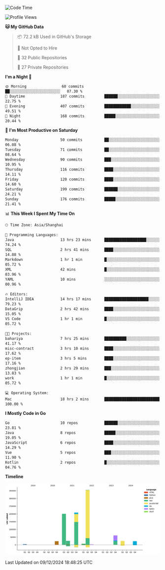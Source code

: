 <!--START_SECTION:waka-->
![Code Time](http://img.shields.io/badge/Code%20Time-2%2C966%20hrs%204%20mins-blue)

![Profile Views](http://img.shields.io/badge/Profile%20Views-0-blue)

**🐱 My GitHub Data** 

> 📦 72.2 kB Used in GitHub's Storage 
 > 
> 🚫 Not Opted to Hire
 > 
> 📜 32 Public Repositories 
 > 
> 🔑 27 Private Repositories 
 > 
**I'm a Night 🦉** 

```text
🌞 Morning                60 commits          ██░░░░░░░░░░░░░░░░░░░░░░░   07.30 % 
🌆 Daytime                187 commits         ██████░░░░░░░░░░░░░░░░░░░   22.75 % 
🌃 Evening                407 commits         ████████████░░░░░░░░░░░░░   49.51 % 
🌙 Night                  168 commits         █████░░░░░░░░░░░░░░░░░░░░   20.44 % 
```
📅 **I'm Most Productive on Saturday** 

```text
Monday                   50 commits          ██░░░░░░░░░░░░░░░░░░░░░░░   06.08 % 
Tuesday                  71 commits          ██░░░░░░░░░░░░░░░░░░░░░░░   08.64 % 
Wednesday                90 commits          ███░░░░░░░░░░░░░░░░░░░░░░   10.95 % 
Thursday                 116 commits         ████░░░░░░░░░░░░░░░░░░░░░   14.11 % 
Friday                   120 commits         ████░░░░░░░░░░░░░░░░░░░░░   14.60 % 
Saturday                 199 commits         ██████░░░░░░░░░░░░░░░░░░░   24.21 % 
Sunday                   176 commits         █████░░░░░░░░░░░░░░░░░░░░   21.41 % 
```


📊 **This Week I Spent My Time On** 

```text
🕑︎ Time Zone: Asia/Shanghai

💬 Programming Languages: 
Java                     13 hrs 23 mins      ███████████████████░░░░░░   74.24 % 
SQL                      2 hrs 41 mins       ████░░░░░░░░░░░░░░░░░░░░░   14.88 % 
Markdown                 1 hr 1 min          █░░░░░░░░░░░░░░░░░░░░░░░░   05.72 % 
XML                      42 mins             █░░░░░░░░░░░░░░░░░░░░░░░░   03.96 % 
YAML                     10 mins             ░░░░░░░░░░░░░░░░░░░░░░░░░   00.96 % 

🔥 Editors: 
IntelliJ IDEA            14 hrs 17 mins      ████████████████████░░░░░   79.23 % 
DataGrip                 2 hrs 42 mins       ████░░░░░░░░░░░░░░░░░░░░░   15.05 % 
VS Code                  1 hr 1 min          █░░░░░░░░░░░░░░░░░░░░░░░░   05.72 % 

🐱‍💻 Projects: 
bahariya                 7 hrs 25 mins       ██████████░░░░░░░░░░░░░░░   41.17 % 
misc-contract            3 hrs 10 mins       ████░░░░░░░░░░░░░░░░░░░░░   17.62 % 
ep-item                  3 hrs 5 mins        ████░░░░░░░░░░░░░░░░░░░░░   17.16 % 
zhongjian                2 hrs 29 mins       ███░░░░░░░░░░░░░░░░░░░░░░   13.83 % 
work                     1 hr 1 min          █░░░░░░░░░░░░░░░░░░░░░░░░   05.72 % 

💻 Operating System: 
Mac                      18 hrs 2 mins       █████████████████████████   100.00 % 
```

**I Mostly Code in Go** 

```text
Go                       10 repos            ██████░░░░░░░░░░░░░░░░░░░   23.81 % 
Java                     8 repos             █████░░░░░░░░░░░░░░░░░░░░   19.05 % 
JavaScript               6 repos             ████░░░░░░░░░░░░░░░░░░░░░   14.29 % 
Vue                      5 repos             ███░░░░░░░░░░░░░░░░░░░░░░   11.90 % 
Kotlin                   2 repos             █░░░░░░░░░░░░░░░░░░░░░░░░   04.76 % 
```



**Timeline**

![Lines of Code chart](https://raw.githubusercontent.com/youtiaoguagua/youtiaoguagua/master/assets/bar_graph.png)


 Last Updated on 09/12/2024 18:48:25 UTC
<!--END_SECTION:waka-->